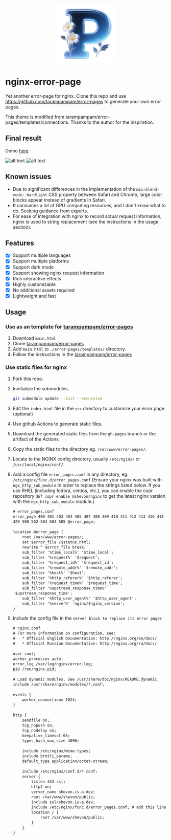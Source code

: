 <p align="center">
  <a href="https://peifeng.li"><img width="184px" alt="logo" src="https://raw.githubusercontent.com/li-peifeng/li-peifeng.github.io/refs/heads/main/logo.png" />
  </a>
</p>

# nginx-error-page

Yet another error-page for nginx. Clone this repo and use https://github.com/tarampampam/error-pages to generate your own error pages.

This theme is modified from tarampampam/error-pages/templates/connections. Thanks to the author for the inspiration.

## Final result

Demo [here](https://shevonkuan.github.io/nginx-error-page/)

![alt text](light.gif)
![alt text](dark.gif)

## Known issues

-   Due to significant differences in the implementation of the `mix-blend-mode: hardlight` CSS property between Safari and Chrome, large color blocks appear instead of gradients in Safari.
-   It consumes a lot of GPU computing resources, and I don't know what to do. Seeking guidance from experts.
-   For ease of integration with nginx to record actual request information, nginx is used to string replacement (see the instructions in the usage section).

## Features

-   [x] Support multiple languages
-   [x] Support multiple platforms
-   [x] Support dark mode
-   [x] Support showing nginx request information
-   [x] Rich interactive effects
-   [x] Highly customizable
-   [x] No additional assets required
-   [x] Lightweight and fast

## Usage

### Use as an template for [tarampampam/error-pages](https://github.com/tarampampam/error-pages)

1. Download `main.html`
2. Clone [tarampampam/error-pages](https://github.com/tarampampam/error-pages)
3. Add `main.html` to `./error-pages/templates/` directory.
4. Follow the instructions in the [tarampampam/error-pages](https://github.com/tarampampam/error-pages)

### Use static files for nginx

1. Fork this repo.
2. Inintialize the submodules.
    ```bash
    git submodule update --init --recursive
    ```
3. Edit the `index.html` file in the `src` directory to customize your error page.(optional)
4. Use github Actions to generate static files.
5. Download the generated static files from the `gh-pages` branch or the artifact of the Actions.
6. Copy the static files to the directory eg. `/var/www/error-pages/`.
7. Locate to the NGINX config directory, usually `/etc/nginx/` or `/usr/local/nginx/conf/`.
8. Add a config file `error_pages.conf` in any directory, eg. `/etc/nginx/func.d/error_pages.conf`.(Ensure your nginx was built with `ngx_http_sub_module` in order to replace the strings listed below. If you use RHEL (including fedora, centos, etc.), you can enable the copr repository `dnf copr enable @shevon/nginx` to get the latest nginx version with the `ngx_http_sub_module` module.)

    ```nginx
    # error_pages.conf
    error_page 400 401 403 404 405 407 408 409 410 411 412 413 416 418 429 500 502 503 504 505 @error_page;

    location @error_page {
        root /var/www/error-pages/;
        set $error_file /$status.html;
        rewrite ^ $error_file break;
        sub_filter '%time_local%' '$time_local';
        sub_filter '%request%' '$request';
        sub_filter '%request_id%' '$request_id';
        sub_filter '%remote_addr%' '$remote_addr';
        sub_filter '%host%' '$host';
        sub_filter '%http_referer%' '$http_referer';
        sub_filter '%request_time%' '$request_time';
        sub_filter '%upstream_response_time%' '$upstream_response_time';
        sub_filter '%http_user_agent%' '$http_user_agent';
        sub_filter '%server%' 'nginx/$nginx_version';
    }
    ```

9. Include the config file in the `server block to replace its error pages`

    ```nginx
    # nginx.conf
    # For more information on configuration, see:
    #   * Official English Documentation: http://nginx.org/en/docs/
    #   * Official Russian Documentation: http://nginx.org/ru/docs/

    user root;
    worker_processes auto;
    error_log /var/log/nginx/error.log;
    pid /run/nginx.pid;

    # Load dynamic modules. See /usr/share/doc/nginx/README.dynamic.
    include /usr/share/nginx/modules/*.conf;

    events {
        worker_connections 1024;
    }

    http {
        sendfile on;
        tcp_nopush on;
        tcp_nodelay on;
        keepalive_timeout 65;
        types_hash_max_size 4096;

        include /etc/nginx/mime.types;
        include brotli_params;
        default_type application/octet-stream;

        include /etc/nginx/conf.d/*.conf;
        server {
            listen 443 ssl;
            http2 on;
            server_name shevon.is-a.dev;
            root /var/www/shevon/public;
            include ssl/shevon.is-a.dev;
            include /etc/nginx/func.d/error_pages.conf; # add this line
            location / {
                root /var/www/shevon/public;
            }
        }
    }
    ```

